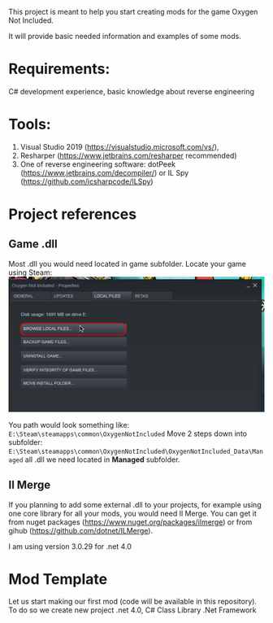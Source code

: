 This project is meant to help you start creating mods for the game Oxygen Not Included.

It will provide basic needed information and examples of some mods.

# Requirements:

C# development experience, basic knowledge about reverse engineering

# Tools: 
1. Visual Studio 2019 (https://visualstudio.microsoft.com/vs/), 
2. Resharper (https://www.jetbrains.com/resharper recommended)
3. One of reverse engineering software:  dotPeek (https://www.jetbrains.com/decompiler/) or IL Spy (https://github.com/icsharpcode/ILSpy)



# Project references


## Game .dll

Most .dll you would need located in game subfolder. Locate your game using Steam:
![Game path in Steam](https://github.com/O-n-y/OxygenNotIncludedModTemplate/blob/main/oxy-mod-1.png)


You path would look something like:
`E:\Steam\steamapps\common\OxygenNotIncluded`
Move 2 steps down into subfolder:
`E:\Steam\steamapps\common\OxygenNotIncluded\OxygenNotIncluded_Data\Managed`
all .dll we need located in **Managed** subfolder.

## Il Merge

If you planning to add some external .dll to your projects, for example using one core library for all your mods, you would need Il Merge.
You can get it from nuget packages (https://www.nuget.org/packages/ilmerge) or from gihub (https://github.com/dotnet/ILMerge).

I am using version 3.0.29 for .net 4.0


# Mod Template
Let us start making our first mod (code will be available in this repository).
To do so we create new project .net 4.0, C# Class Library .Net Framework

